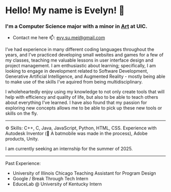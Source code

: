 # Hello! My name is Evelyn! 👋

### I'm a Computer Science major with a minor in [Art](https://sites.google.com/view/evelynsjohnson/about-me?authuser=0) at UIC.

- Contact me here 📫: evy.su.mei@gmail.com

I’ve had experience in many different coding languages throughout the years, and I’ve practiced developing small websites and games for a few of my classes, teaching me valuable lessons in user interface design and project management. I am enthusiastic about learning; specifically, I am looking to engage in development related to Software Development, Generative Artificial Intelligence, and Augmented Reality - mostly being able to make use of the skills I've aquired from being multidisciplinary.

I wholeheartedly enjoy using my knowledge to not only create tools that will help with efficiency and quality of life, but also to be able to teach others about everything I've learned. I have also found that my passion for exploring new concepts allows me to be able to pick up these new tools or skills on the fly.

---

⚙️ Skills: C++, C, Java, JavaScript, Python, HTML, CSS.
Experience with Autodesk Inventor (🦇 A batmobile was made in the process), Adobe products, Unity.

I am currently seeking an internship for the summer of 2025.

---

Past Experience:
- University of Illinois Chicago Teaching Assistant for Program Design
- Google / Break Through Tech Intern
- EduceLab @ University of Kentucky Intern
